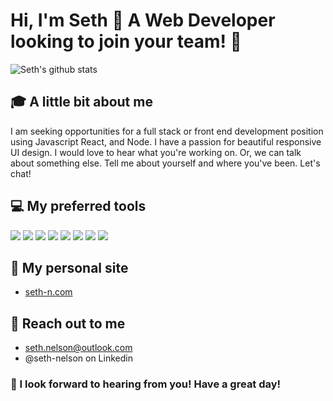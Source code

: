# Hi, I'm Seth 👋 A Web Developer looking to join your team! :rocket:

![Seth's github stats](https://github-readme-stats.vercel.app/api?username=seth-nelson&theme=gotham&show_icons=true) 

## :mortar_board: A little bit about me
I am seeking opportunities for a full stack or front end development position using Javascript React, and Node. I have a passion for beautiful responsive UI design. I would love to hear what you're working on. 
Or, we can talk about something else. Tell me about yourself and where you've been. Let's chat! 

## :computer: My preferred tools
![](https://img.shields.io/badge/OS-Windows-informational?style=flat&logo=<LOGO_NAME>&logoColor=white&color=2bbc8a)
![](https://img.shields.io/badge/IDE-VS_Code-informational?style=flat&logo=<LOGO_NAME>&logoColor=white&color=2bbc8a)
![](https://img.shields.io/badge/Code-Javascript-informational?style=flat&logo=<LOGO_NAME>&logoColor=white&color=2bbc8a)
![](https://img.shields.io/badge/Code-Python-informational?style=flat&logo=<LOGO_NAME>&logoColor=white&color=2bbc8a)
![](https://img.shields.io/badge/Library-React-informational?style=flat&logo=<LOGO_NAME>&logoColor=white&color=2bbc8a)
![](https://img.shields.io/badge/ENV-Node-informational?style=flat&logo=<LOGO_NAME>&logoColor=white&color=2bbc8a)
![](https://img.shields.io/badge/Code-SQL-informational?style=flat&logo=<LOGO_NAME>&logoColor=white&color=2bbc8a)
![](https://img.shields.io/badge/Terminal-Bash-informational?style=flat&logo=<LOGO_NAME>&logoColor=white&color=2bbc8a)

## :mag_right: My personal site
   - <a href='https://seth-n.com'>seth-n.com</a>

## :email: Reach out to me
   - seth.nelson@outlook.com
   - @seth-nelson on Linkedin


### :tada: I look forward to hearing from you! Have a great day!
